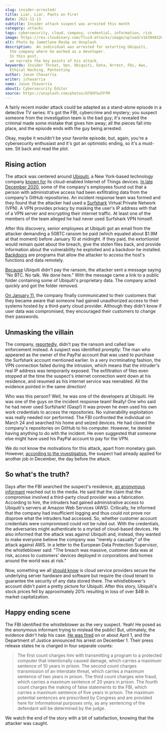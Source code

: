 ```yaml
---
slug: insider-arrested/
title: Liar, Liar, Pants on Fire!
date: 2021-12-13
subtitle: Insider attack suspect was arrested this month
category: attacks
tags: cybersecurity, cloud, company, credential, information, risk
image: https://res.cloudinary.com/fluid-attacks/image/upload/v1639403262/blog/insider-arrested/cover_insider.webp
alt: Photo by Jametlene Reskp on Unsplash
description:  An individual was arrested for extorting Ubiquiti,
  the company where he worked as a developer.
  In this post,
  we narrate the key points of his attack.
keywords: Insider Threat, Vpn, Ubiquiti, Data, Arrest, Fbi, Aws,
  Ethical Hacking, Pentesting
author: Jason Chavarría
writer: jchavarria
name: Jason Chavarría
about1: Cybersecurity Editor
source: https://unsplash.com/photos/Q79XFGuTFfM
---
```


A fairly recent insider attack could be adapted
as a stand-alone episode in a detective TV series:
It's got the FBI,
cybercrime and mystery;
you suspect someone from the investigation team is the bad guy;
it's revealed the criminal made some mistake that gives him away;
all the pieces fall into place,
and the episode ends with the guy being arrested.

Okay,
maybe it wouldn't be your favorite episode,
but, again,
you're a cybersecurity enthusiast
and it's got an optimistic ending,
so it's a must-see.
Sit back and read the plot.

## Rising action

The attack was centered around [Ubiquiti](https://www.ui.com/),
a New York-based technology company [known for](https://krebsonsecurity.com/2021/03/whistleblower-ubiquiti-breach-catastrophic/)
its cloud-enabled Internet of Things devices.
[In late December 2020](https://www.justice.gov/usao-sdny/press-release/file/1452706/download),
some of the company's employees found out
that a person with administrative access had been exfiltrating data
from the company's GitHub repositories.
An incident response team was formed
and they found
that the attacker had used a [Surfshark](https://surfshark.com/)
Virtual Private Network (VPN).
A VPN provides privacy by masking the user's IP address
with that of a VPN server
and encrypting their internet traffic.
At least one of the members of the team alleged
he had never used Surfshark VPN himself.

After this discovery,
senior employees at Ubiquiti got an email from the attacker
demanding a 50BTC ransom be paid
(which equaled about $1.9M at that moment)
before January 10 at midnight.
If they paid,
the extortionist would remain quiet about the breach,
give the stolen files back,
and provide information about the vulnerability he exploited
and a backdoor he installed.
[Backdoors](https://nvlpubs.nist.gov/nistpubs/SpecialPublications/NIST.SP.800-83r1.pdf)
are programs
that allow the attacker to access the host's functions and data remotely.

[Because](https://www.justice.gov/usao-sdny/press-release/file/1452706/download)
Ubiquiti didn't pay the ransom,
the attacker sent a message saying "No BTC. No talk. We done here."
With the message came a link to a public folder
containing some of Ubiquiti's proprietary data.
The company acted quickly and got the folder removed.

[On January 11](https://twitter.com/pcsecz/status/1348741883695165442),
the company finally communicated to their customers
that they became aware
that someone had gained unauthorized access to their systems
hosted by a third-party cloud provider.
Although they didn't know if user data was compromised,
they encouraged their customers to change their passwords.

## Unmasking the villain

The company,
[reportedly](https://therecord.media/former-ubiquiti-employee-charged-with-hacking-and-extorting-company/),
didn't pay the ransom and called law enforcement instead.
A suspect was identified promptly:
The man who appeared as the owner of the PayPal account
that was used to purchase the Surfshark account mentioned earlier.
In a very incriminating fashion,
the VPN connection failed during the intrusion,
which means that the intruder's real IP address was temporarily exposed.
The exfiltration of files even stopped
at the time the suspect's internet connection went down at his residence,
and resumed as his internet service was reenabled.
All the evidence pointed in the same direction\!

Who was this person?
Well,
he was one of the developers at Ubiquiti.
He was one of the guys on the incident response team\!
Really\!
One who said he had never used Surfshark\!
(Gasp\!)
It was proven
he even used his own work credentials to access the repositories.
No vulnerability exploitation was really needed nor performed.
The FBI confronted the individual on March 24
and searched his home and seized devices.
He had cloned the company's repositories on GitHub to his computer.
However,
he denied having anything to do with the incident.
He even suggested
that someone else might have used his PayPal account to pay for the VPN.

We do not know the motivations for this attack,
apart from monetary gain.
However,
[according to the investigation](https://www.justice.gov/usao-sdny/press-release/file/1452706/download),
the suspect had already applied for another job in December,
the day before the attack.

## So what's the truth?

Days after the FBI searched the suspect's residence,
[an anonymous informant](https://krebsonsecurity.com/2021/03/whistleblower-ubiquiti-breach-catastrophic/)
reached out to the media.
He said
that the claim
that the compromise involved a third-party cloud provider was a fabrication.
According to him,
the intruders had gained administrative access to Ubiquiti's servers
at Amazon Web Services (AWS).
Critically,
he informed that the company had insufficient logging
and thus could not prove nor disprove what the intruders had accessed.
So,
whether customer account credentials were compromised could not be ruled out.
With the credentials,
the adversaries might authenticate to a myriad of cloud-based devices.
He also informed that the attack was against Ubiquiti and,
instead,
they wanted to make everyone believe
the company was "merely a casualty" of the attack against AWS.
In a letter to the European Data Protection Supervisor,
the whistleblower said:
"The breach was massive,
customer data was at risk,
access to customers' devices deployed in corporations
and homes around the world was at risk."

Now,
something we all [should know](../shared-responsibility-model/)
is cloud service providers secure the underlying server hardware and software
but require the cloud tenant
to guarantee the security of any data stored there.
The whistleblower's account didn't paint a pretty picture for Ubiquiti.
After this story,
Ubiquiti's stock prices fell by approximately 20%
resulting in loss of over $4B in market capitalization.

## Happy ending scene

The FBI identified the whistleblower as the very suspect.
Yeah\!
He posed as the anonymous informant trying to mislead the public\!
But,
ultimately,
the evidence didn't help his case.
[He was fired](https://www.justice.gov/usao-sdny/press-release/file/1452706/download)
on or about April 1,
and the Department of Justice announced his arrest on December 1.
Their press release states he is charged in four separate counts:

> The first count charges him
> with transmitting a program to a protected computer
> that intentionally caused damage,
> which carries a maximum sentence of 10 years in prison.
> The second count charges transmission of an interstate threat,
> which carries a maximum sentence of two years in prison.
> The third count charges wire fraud,
> which carries a maximum sentence of 20 years in prison.
> The fourth count charges the making of false statements to the FBI,
> which carries a maximum sentence of five years in prison.
> The maximum potential sentences are prescribed by Congress
> and are provided here for informational purposes only,
> as any sentencing of the defendant will be determined by the judge.

We watch the end of the story with a bit of satisfaction,
knowing that the attacker was caught.
